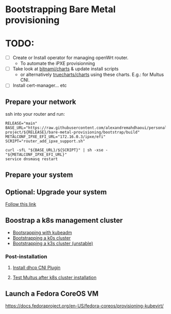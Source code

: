 # Bootstrapping Bare Metal provisioning

# TODO:

- [ ] Create or Install operator for managing openWrt router.
  - To automate the iPXE provisionning
- [ ] Take look at [bitnami/charts](https://github.com/bitnami/charts/tree/main/bitnami) & update install scripts
  - or alternatively [truecharts/charts](https://github.com/truecharts/charts)
using these charts. E.g.: for Multus CNI.
- [ ] Install cert-manager... etc

## Prepare your network

ssh into your router and run:
```shell
RELEASE="main"
BASE_URL="https://raw.githubusercontent.com/alexandremahdhaoui/personal-project/${RELEASE}/bare-metal-provisioning/bootstrap/build"
METALCONF_IPXE_EFI_URL="172.16.0.3/ipxe/efi"
SCRIPT="router_add_ipxe_support.sh"

curl -sfL "${BASE_URL}/${SCRIPT}" | sh -xse - "${METALCONF_IPXE_EFI_URL}"
service dnsmasq restart
```

## Prepare your system

## Optional: Upgrade your system

[Follow this link](system/fedora-system-upgrade.md)

## Boostrap a k8s management cluster

- [Bootsrapping with kubeadm](distrib/kubeadm.md)
- [Bootstrapping a k0s cluster](distrib/k0s.md)
- [Bootstrapping a k3s cluster (unstable)](distrib/k3s.md)

### Post-installation

1. [Install dhcp CNI Plugin](build/install_cni_dhcp.sh)

2. [Test Multus after k8s cluster installation](test/test_multus.sh)


## Launch a Fedora CoreOS VM
https://docs.fedoraproject.org/en-US/fedora-coreos/provisioning-kubevirt/